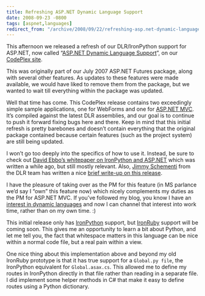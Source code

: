 ```yaml
---
title: Refreshing ASP.NET Dynamic Language Support
date: 2008-09-23 -0800
tags: [aspnet,languages]
redirect_from: "/archive/2008/09/22/refreshing-asp.net-dynamic-language-support.aspx/"
---
```


This afternoon we released a refresh of our DLR/IronPython support for
ASP.NET, now called “[ASP.NET Dynamic Language
Support](http://www.codeplex.com/aspnet/Wiki/View.aspx?title=Dynamic%20Language%20Support "ASP.NET MVC Dynamic Language Support")”,
on our [CodePlex site](http://codeplex.com/aspnet).

This was originally part of our July 2007 ASP.NET Futures package, along
with several other features. As updates to these features were made
available, we would have liked to remove them from the package, but we
wanted to wait till everything within the package was updated.

Well that time has come. This CodePlex release contains two exceedingly
simple sample applications, one for WebForms and one for [ASP.NET
MVC](http://asp.net/mvc "ASP.NET MVC Website"). It’s compiled against
the latest DLR assemblies, and our goal is to continue to push it
forward fixing bugs here and there. Keep in mind that this initial
refresh is pretty barebones and doesn’t contain everything that the
original package contained because certain features (such as the project
system) are still being updated.

I won’t go too deeply into the specifics of how to use it. Instead, be
sure to check out [David Ebbo’s whitepaper on IronPython and
ASP.NET](http://www.asp.net/IronPython/whitepaper/ "IronPython Whitepaper")
which was written a while ago, but still mostly relevant. Also, [Jimmy
Schementi](http://blog.jimmy.schementi.com/ "Jimmy's Blog") from the DLR
team has written a nice [brief write-up on this
release](http://blog.jimmy.schementi.com/2008/09/aspnet-dynamic-language-support.html "ASP.NET DLR Support").

I have the pleasure of taking over as the PM for this feature (in MS
parlance we’d say I “own” this feature now) which nicely complements my
duties as the PM for ASP.NET MVC. If you’ve followed my blog, you know I
have an [interest in dynamic
languages](https://haacked.com/archive/2008/07/20/ironruby-aspnetmvc-prototype.aspx "IronRuby ASP.NET MVC Prototype")
and now I can channel that interest into work time, rather than on my
own time. :)

This initial release only has
[IronPython](http://www.codeplex.com/IronPython "IronPython on CodePlex")
support, but [IronRuby](http://www.ironruby.net/ "IronRuby") support
will be coming soon. This gives me an opportunity to learn a bit about
Python, and let me tell you, the fact that whitespace matters in this
language can be nice within a normal code file, but a real pain within a
view.

One nice thing about this implementation above and beyond my old
IronRuby prototype is that it has true support for a `Global.py file`,
the IronPython equivalent for `Global.asax.cs`. This allowed me to
define my routes in IronPython directly in that file rather than reading
in a separate file. I did implement some helper methods in C# that make
it easy to define routes using a Python dictionary.

